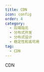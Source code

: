 ```yaml
---
title: CDN
icon: config
order: 4
category:
  - 后端指北
  - 分布式开发
  - 分布式设计
  - 稳定性和高可用
tag:
  - CDN
---
```


CDN


